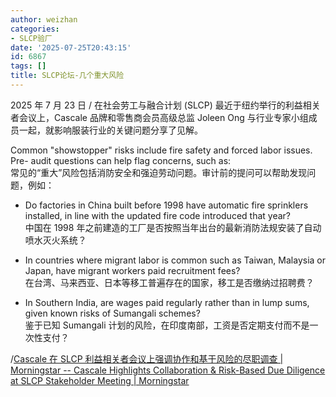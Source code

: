 ```yaml
---
author: weizhan
categories:
- SLCP验厂
date: '2025-07-25T20:43:15'
id: 6867
tags: []
title: SLCP论坛-几个重大风险
---
```


2025 年 7 月 23 日 / 在社会劳工与融合计划 (SLCP) 最近于纽约举行的利益相关者会议上，Cascale 品牌和零售商会员高级总监
Joleen Ong 与行业专家小组成员一起，就影响服装行业的关键问题分享了见解。

Common "showstopper" risks include fire safety and forced labor issues. Pre-
audit questions can help flag concerns, such as:  
常见的“重大”风险包括消防安全和强迫劳动问题。审计前的提问可以帮助发现问题，例如：

  * Do factories in China built before 1998 have automatic fire sprinklers installed, in line with the updated fire code introduced that year?  
中国在 1998 年之前建造的工厂是否按照当年出台的最新消防法规安装了自动喷水灭火系统？

  * In countries where migrant labor is common such as Taiwan, Malaysia or Japan, have migrant workers paid recruitment fees?  
在台湾、马来西亚、日本等移工普遍存在的国家，移工是否缴纳过招聘费？

  * In Southern India, are wages paid regularly rather than in lump sums, given known risks of Sumangali schemes?  
鉴于已知 Sumangali 计划的风险，在印度南部，工资是否定期支付而不是一次性支付？

/[Cascale 在 SLCP 利益相关者会议上强调协作和基于风险的尽职调查 | Morningstar -- Cascale Highlights Collaboration & Risk-Based Due Diligence at SLCP Stakeholder Meeting | Morningstar](https://www.morningstar.com/news/accesswire/1051897msn/cascale-highlights-collaboration-risk-based-due-diligence-at-slcp-stakeholder-meeting)

